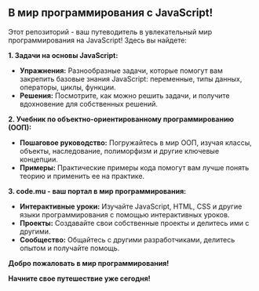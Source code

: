 ##  В мир программирования с JavaScript! 

Этот репозиторий - ваш путеводитель в увлекательный мир программирования на JavaScript! Здесь вы найдете:

**1. Задачи на основы JavaScript:**

* **Упражнения:**  Разнообразные задачи, которые помогут вам закрепить базовые знания JavaScript: переменные, типы данных, операторы, циклы, функции. 
* **Решения:**  Посмотрите, как можно решить задачи, и получите вдохновение для собственных решений.

**2. Учебник по объектно-ориентированному программированию (ООП):**

* **Пошаговое руководство:**  Погружайтесь в мир ООП, изучая классы, объекты, наследование, полиморфизм и другие ключевые концепции.
* **Примеры:**  Практические примеры кода помогут вам лучше понять теорию и применить ее на практике.

**3. code.mu - ваш портал в мир программирования:**

* **Интерактивные уроки:**  Изучайте JavaScript, HTML, CSS и другие языки программирования с помощью интерактивных уроков.
* **Проекты:**  Создавайте свои собственные проекты и делитесь ими с другими.
* **Сообщество:**  Общайтесь с другими разработчиками, делитесь опытом и получайте помощь.

**Добро пожаловать в мир программирования!**

**Начните свое путешествие уже сегодня!**
